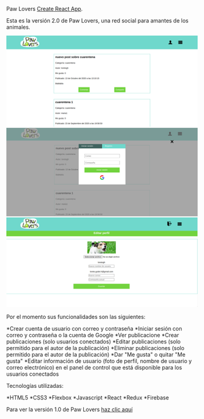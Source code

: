 Paw Lovers [Create React App](https://github.com/facebook/create-react-app).

Esta es la versión 2.0 de Paw Lovers, una red social para amantes de los animales.



![Inicio](./src/assets/paw1.png)
![Autenticación](./src/assets/paw3.png)
![Perfil](./src/assets/paw2.png)


Por el momento sus funcionalidades son las siguientes:

*Crear cuenta de usuario con correo y contraseña
*Iniciar sesión con correo y contraseña o la cuenta de Google
*Ver publicacione
*Crear publicaciones (solo usuarios conectados)
*Editar publicaciones (solo permitido para el autor de la publicación)
*Eliminar publicaciones (solo permitido para el autor de la publicación)
*Dar "Me gusta" o quitar "Me gusta"
*Editar información de usuario (foto de perfil, nombre de usuario y correo electrónico) en el panel de control que está disponible para los usuarios conectados

Tecnologías utilizadas:

*HTML5
*CSS3
*Flexbox
*Javascript
*React
*Redux
*Firebase

Para ver la versión 1.0 de Paw Lovers [haz clic aquí](https://lirizo.github.io/SCL013-social-network/src/index.html#/mas-sobre-PL)

